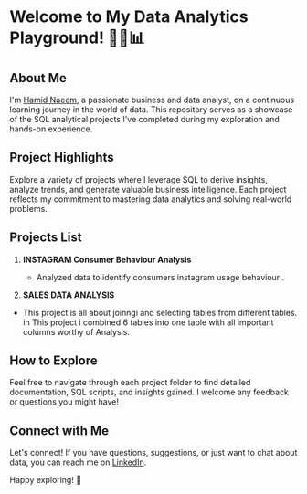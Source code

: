 # Welcome to My Data Analytics Playground! 👩‍💻📊

## About Me
I'm [Hamid Naeem](https://www.linkedin.com/in/h-naeem/), a passionate business and data analyst, on a continuous learning journey in the world of data. This repository serves as a showcase of the SQL analytical projects I've completed during my exploration and hands-on experience.

## Project Highlights
Explore a variety of projects where I leverage SQL to derive insights, analyze trends, and generate valuable business intelligence. Each project reflects my commitment to mastering data analytics and solving real-world problems.

## Projects List

1. **INSTAGRAM Consumer Behaviour Analysis**
   - Analyzed data to identify consumers instagram usage behaviour .

2. **SALES DATA ANALYSIS**
-  This project is all about joinngi and selecting tables from different tables. in This project i combined 6 tables into one table with all important columns worthy of Analysis.


## How to Explore

Feel free to navigate through each project folder to find detailed documentation, SQL scripts, and insights gained. I welcome any feedback or questions you might have!

## Connect with Me
Let's connect! If you have questions, suggestions, or just want to chat about data, you can reach me on [LinkedIn](https://www.linkedin.com/in/h-naeem/).

Happy exploring! 🚀
